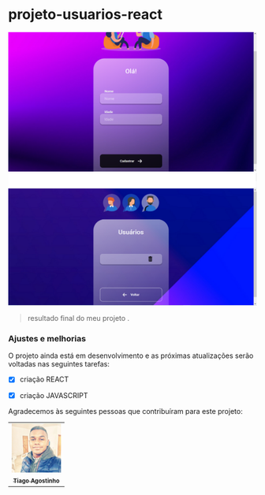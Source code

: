 # projeto-usuarios-react

<img src="./src/assets/foto da minha Home.png" alt="foto da pagina principal do meu projeto">

<img src="./src/assets/foto da minha users.png" alt="foto da pagina secundaria do meu projeto">

> resultado final do meu projeto .
### Ajustes e melhorias

O projeto ainda está em desenvolvimento e as próximas atualizações serão voltadas nas seguintes tarefas:

- [x] criação REACT
- [x] criação JAVASCRIPT
 







Agradecemos às seguintes pessoas que contribuíram para este projeto:

<table>
  <tr>
    <td align="center">
      <a href="#">
        <img src="./src/assets/foto tiago.jpeg" width="100px;" alt="Foto do Tiago Agositnho no GitHub"/><br>
        <sub>
          <b>Tiago Agostinho</b>
        </sub>
      </a>
    </td>
  </tr>
</table>
